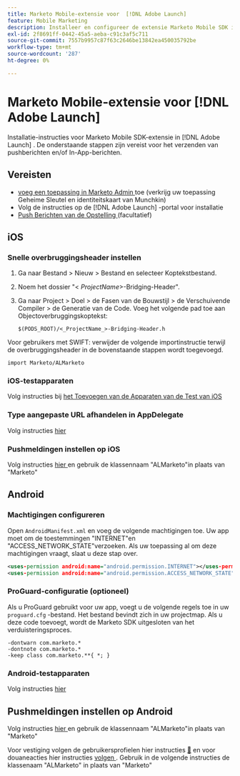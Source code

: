 ```yaml
---
title: Marketo Mobile-extensie voor  [!DNL Adobe Launch]
feature: Mobile Marketing
description: Installeer en configureer de extensie Marketo Mobile SDK in Adobe Launch voor iOS en Android, inclusief installatie voor pushberichten en in-app berichten.
exl-id: 2f8691ff-0442-45a5-aeba-c91c3af5c711
source-git-commit: 7557b9957c87f63c2646be13842ea450035792be
workflow-type: tm+mt
source-wordcount: '287'
ht-degree: 0%

---
```


# Marketo Mobile-extensie voor [!DNL Adobe Launch]

Installatie-instructies voor Marketo Mobile SDK-extensie in [!DNL Adobe Launch] . De onderstaande stappen zijn vereist voor het verzenden van pushberichten en/of In-App-berichten.

## Vereisten

- [ voeg een toepassing in Marketo Admin ](https://experienceleague.adobe.com/nl/docs/marketo/using/product-docs/mobile-marketing/admin/add-a-mobile-app) toe (verkrijg uw toepassing Geheime Sleutel en identiteitskaart van Munchkin)
- Volg de instructies op de [!DNL Adobe Launch] -portal voor installatie
- [ Push Berichten van de Opstelling ](push-notifications.md) (facultatief)

## iOS

### Snelle overbruggingsheader instellen

1. Ga naar Bestand > Nieuw > Bestand en selecteer Koptekstbestand.
1. Noem het dossier &quot;&lt; _ProjectName_>-Bridging-Header&quot;.
1. Ga naar Project > Doel > de Fasen van de Bouwstijl > de Verschuivende Compiler > de Generatie van de Code. Voeg het volgende pad toe aan Objectoverbruggingskoptekst:

   `$(PODS_ROOT)/<_ProjectName_>-Bridging-Header.h`

Voor gebruikers met SWIFT: verwijder de volgende importinstructie terwijl de overbruggingsheader in de bovenstaande stappen wordt toegevoegd.

`import Marketo/ALMarketo`

### iOS-testapparaten

Volg instructies bij [ het Toevoegen van de Apparaten van de Test van iOS ](installation.md#ios_test_devices)

### Type aangepaste URL afhandelen in AppDelegate

Volg instructies [ hier ](installation.md#ios_test_devices)

### Pushmeldingen instellen op iOS

Volg instructies [ hier ](push-notifications.md) en gebruik de klassennaam &quot;ALMarketo&quot;in plaats van &quot;Marketo&quot;

## Android

### Machtigingen configureren

Open `AndroidManifest.xml` en voeg de volgende machtigingen toe. Uw app moet om de toestemmingen &quot;INTERNET&quot;en &quot;ACCESS_NETWORK_STATE&quot;verzoeken. Als uw toepassing al om deze machtigingen vraagt, slaat u deze stap over.

```xml
<uses‐permission android:name="android.permission.INTERNET"></uses‐permission>
<uses‐permission android:name="android.permission.ACCESS_NETWORK_STATE"></uses‐permission>
```

### ProGuard-configuratie (optioneel)

Als u ProGuard gebruikt voor uw app, voegt u de volgende regels toe in uw `proguard.cfg` -bestand. Het bestand bevindt zich in uw projectmap. Als u deze code toevoegt, wordt de Marketo SDK uitgesloten van het verduisteringsproces.

```
-dontwarn com.marketo.*
-dontnote com.marketo.*
-keep class com.marketo.**{ *; }
```

### Android-testapparaten

Volg instructies [ hier ](installation.md#android_test_devices)

## Pushmeldingen instellen op Android

Volg instructies [ hier ](installation.md#android_firebase_cloud_messaging_support) en gebruik de klassennaam &quot;ALMarketo&quot;in plaats van &quot;Marketo&quot;

Voor vestiging volgen de gebruikersprofielen hier instructies [&#128279;](user-profiles.md) en voor douaneacties hier instructies [ volgen ](custom-actions.md#android_custom_action). Gebruik in de volgende instructies de klassenaam &quot;ALMarketo&quot; in plaats van &quot;Marketo&quot;
